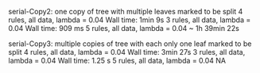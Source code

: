 serial-Copy2:
    one copy of tree with multiple leaves marked to be split
        4 rules, all data, lambda = 0.04
            Wall time: 1min 9s
        3 rules, all data, lambda = 0.04
            Wall time: 909 ms
        5 rules, all data, lambda = 0.04
            ~ 1h 39min 22s
    
serial-Copy3:
    multiple copies of tree with each only one leaf marked to be split
        4 rules, all data, lambda = 0.04
            Wall time: 3min 27s
        3 rules, all data, lambda = 0.04
            Wall time: 1.25 s
        5 rules, all data, lambda = 0.04
            NA